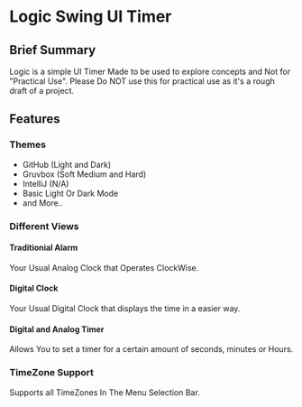 # Logic Swing UI Timer
## Brief Summary
Logic is a simple UI Timer Made to be used to explore concepts and Not for "Practical Use". Please Do NOT use this for practical use as it's a rough draft of a project.

## Features
### Themes
- GitHub (Light and Dark)
- Gruvbox (Soft Medium and Hard)
- IntelliJ (N/A)
- Basic Light Or Dark Mode
- and More..
### Different Views
#### Traditionial Alarm
Your Usual Analog Clock that Operates ClockWise.
#### Digital Clock
Your Usual Digital Clock that displays the time in a easier way.
#### Digital and Analog Timer
Allows You to set a timer for a certain amount of seconds, minutes or Hours.

### TimeZone Support
Supports all TimeZones In The Menu Selection Bar.
